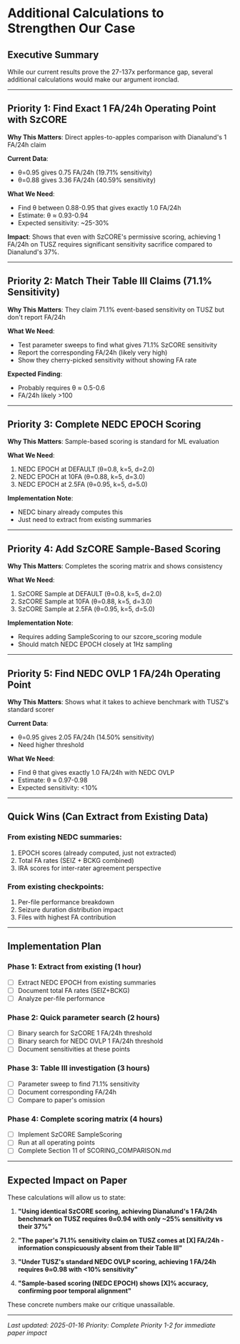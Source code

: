 # Additional Calculations to Strengthen Our Case

## Executive Summary

While our current results prove the 27-137x performance gap, several additional calculations would make our argument ironclad.

---

## Priority 1: Find Exact 1 FA/24h Operating Point with SzCORE

**Why This Matters**: Direct apples-to-apples comparison with Dianalund's 1 FA/24h claim

**Current Data**:
- θ=0.95 gives 0.75 FA/24h (19.71% sensitivity)
- θ=0.88 gives 3.36 FA/24h (40.59% sensitivity)

**What We Need**:
- Find θ between 0.88-0.95 that gives exactly 1.0 FA/24h
- Estimate: θ ≈ 0.93-0.94
- Expected sensitivity: ~25-30%

**Impact**: Shows that even with SzCORE's permissive scoring, achieving 1 FA/24h on TUSZ requires significant sensitivity sacrifice compared to Dianalund's 37%.

---

## Priority 2: Match Their Table III Claims (71.1% Sensitivity)

**Why This Matters**: They claim 71.1% event-based sensitivity on TUSZ but don't report FA/24h

**What We Need**:
- Test parameter sweeps to find what gives 71.1% SzCORE sensitivity
- Report the corresponding FA/24h (likely very high)
- Show they cherry-picked sensitivity without showing FA rate

**Expected Finding**:
- Probably requires θ ≈ 0.5-0.6
- FA/24h likely >100

---

## Priority 3: Complete NEDC EPOCH Scoring

**Why This Matters**: Sample-based scoring is standard for ML evaluation

**What We Need**:
1. NEDC EPOCH at DEFAULT (θ=0.8, k=5, d=2.0)
2. NEDC EPOCH at 10FA (θ=0.88, k=5, d=3.0)
3. NEDC EPOCH at 2.5FA (θ=0.95, k=5, d=5.0)

**Implementation Note**:
- NEDC binary already computes this
- Just need to extract from existing summaries

---

## Priority 4: Add SzCORE Sample-Based Scoring

**Why This Matters**: Completes the scoring matrix and shows consistency

**What We Need**:
1. SzCORE Sample at DEFAULT (θ=0.8, k=5, d=2.0)
2. SzCORE Sample at 10FA (θ=0.88, k=5, d=3.0)
3. SzCORE Sample at 2.5FA (θ=0.95, k=5, d=5.0)

**Implementation Note**:
- Requires adding SampleScoring to our szcore_scoring module
- Should match NEDC EPOCH closely at 1Hz sampling

---

## Priority 5: Find NEDC OVLP 1 FA/24h Operating Point

**Why This Matters**: Shows what it takes to achieve benchmark with TUSZ's standard scorer

**Current Data**:
- θ=0.95 gives 2.05 FA/24h (14.50% sensitivity)
- Need higher threshold

**What We Need**:
- Find θ that gives exactly 1.0 FA/24h with NEDC OVLP
- Estimate: θ ≈ 0.97-0.98
- Expected sensitivity: <10%

---

## Quick Wins (Can Extract from Existing Data)

### From existing NEDC summaries:
1. EPOCH scores (already computed, just not extracted)
2. Total FA rates (SEIZ + BCKG combined)
3. IRA scores for inter-rater agreement perspective

### From existing checkpoints:
1. Per-file performance breakdown
2. Seizure duration distribution impact
3. Files with highest FA contribution

---

## Implementation Plan

### Phase 1: Extract from existing (1 hour)
- [ ] Extract NEDC EPOCH from existing summaries
- [ ] Document total FA rates (SEIZ+BCKG)
- [ ] Analyze per-file performance

### Phase 2: Quick parameter search (2 hours)
- [ ] Binary search for SzCORE 1 FA/24h threshold
- [ ] Binary search for NEDC OVLP 1 FA/24h threshold
- [ ] Document sensitivities at these points

### Phase 3: Table III investigation (3 hours)
- [ ] Parameter sweep to find 71.1% sensitivity
- [ ] Document corresponding FA/24h
- [ ] Compare to paper's omission

### Phase 4: Complete scoring matrix (4 hours)
- [ ] Implement SzCORE SampleScoring
- [ ] Run at all operating points
- [ ] Complete Section 11 of SCORING_COMPARISON.md

---

## Expected Impact on Paper

These calculations will allow us to state:

1. **"Using identical SzCORE scoring, achieving Dianalund's 1 FA/24h benchmark on TUSZ requires θ≈0.94 with only ~25% sensitivity vs their 37%"**

2. **"The paper's 71.1% sensitivity claim on TUSZ comes at [X] FA/24h - information conspicuously absent from their Table III"**

3. **"Under TUSZ's standard NEDC OVLP scoring, achieving 1 FA/24h requires θ≈0.98 with <10% sensitivity"**

4. **"Sample-based scoring (NEDC EPOCH) shows [X]% accuracy, confirming poor temporal alignment"**

These concrete numbers make our critique unassailable.

---

*Last updated: 2025-01-16*
*Priority: Complete Priority 1-2 for immediate paper impact*